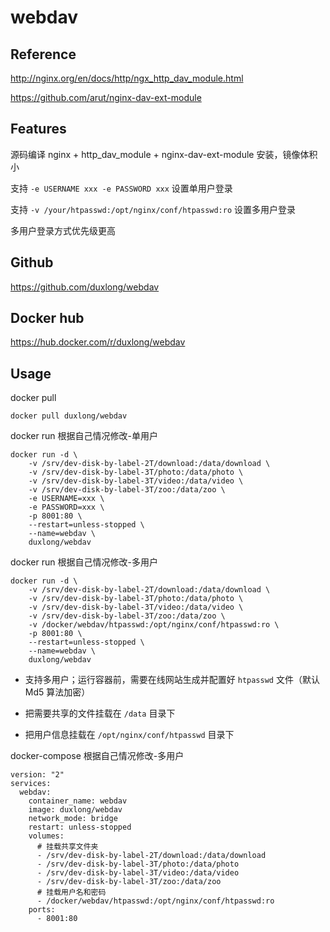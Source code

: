 # webdav

## Reference

http://nginx.org/en/docs/http/ngx_http_dav_module.html

https://github.com/arut/nginx-dav-ext-module

## Features

源码编译 nginx + http_dav_module + nginx-dav-ext-module 安装，镜像体积小

支持 `-e USERNAME xxx -e PASSWORD xxx` 设置单用户登录

支持 `-v /your/htpasswd:/opt/nginx/conf/htpasswd:ro` 设置多用户登录

多用户登录方式优先级更高

## Github

https://github.com/duxlong/webdav

## Docker hub

https://hub.docker.com/r/duxlong/webdav

## Usage

docker pull
```
docker pull duxlong/webdav
```

docker run 根据自己情况修改-单用户
```
docker run -d \
    -v /srv/dev-disk-by-label-2T/download:/data/download \
    -v /srv/dev-disk-by-label-3T/photo:/data/photo \
    -v /srv/dev-disk-by-label-3T/video:/data/video \
    -v /srv/dev-disk-by-label-3T/zoo:/data/zoo \
    -e USERNAME=xxx \
    -e PASSWORD=xxx \
    -p 8001:80 \
    --restart=unless-stopped \
    --name=webdav \
    duxlong/webdav
```

docker run 根据自己情况修改-多用户
```
docker run -d \
    -v /srv/dev-disk-by-label-2T/download:/data/download \
    -v /srv/dev-disk-by-label-3T/photo:/data/photo \
    -v /srv/dev-disk-by-label-3T/video:/data/video \
    -v /srv/dev-disk-by-label-3T/zoo:/data/zoo \
    -v /docker/webdav/htpasswd:/opt/nginx/conf/htpasswd:ro \
    -p 8001:80 \
    --restart=unless-stopped \
    --name=webdav \
    duxlong/webdav
```

- 支持多用户；运行容器前，需要在线网站生成并配置好 `htpasswd` 文件（默认 Md5 算法加密）

- 把需要共享的文件挂载在 `/data` 目录下

- 把用户信息挂载在 `/opt/nginx/conf/htpasswd` 目录下

docker-compose 根据自己情况修改-多用户
```
version: "2"
services:
  webdav:
    container_name: webdav
    image: duxlong/webdav
    network_mode: bridge
    restart: unless-stopped
    volumes:
      # 挂载共享文件夹
      - /srv/dev-disk-by-label-2T/download:/data/download
      - /srv/dev-disk-by-label-3T/photo:/data/photo
      - /srv/dev-disk-by-label-3T/video:/data/video
      - /srv/dev-disk-by-label-3T/zoo:/data/zoo
      # 挂载用户名和密码
      - /docker/webdav/htpasswd:/opt/nginx/conf/htpasswd:ro
    ports:
      - 8001:80
```
